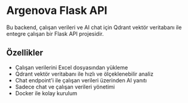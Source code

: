 # Argenova Flask API

Bu backend, çalışan verileri ve AI chat için Qdrant vektör veritabanı ile entegre çalışan bir Flask API projesidir.

## Özellikler

-   Çalışan verilerini Excel dosyasından yükleme
-   Qdrant vektör veritabanı ile hızlı ve ölçeklenebilir analiz
-   Chat endpoint'i ile çalışan verileri üzerinden AI yanıtı
-   Sadece chat ve çalışan verileri yönetimi
-   Docker ile kolay kurulum
